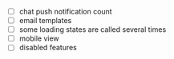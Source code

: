 - [ ] chat push notification count
- [ ] email templates
- [ ] some loading states are called several times
- [ ] mobile view
- [ ] disabled features
